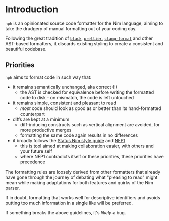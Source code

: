 # Introduction

`nph` is an opinionated source code formatter for the Nim language, aiming to
take the drudgery of manual formatting out of your coding day.

Following the great tradition of [`black`](https://github.com/psf/black/),
[`prettier`](https://prettier.io/), [`clang-format`](https://clang.llvm.org/docs/ClangFormat.html)
and other AST-based formatters, it discards existing styling to create a
consistent and beautiful codebase.

## Priorities

`nph` aims to format code in such way that:

* it remains semantically unchanged, aka correct (!)
  * the AST is checked for equivalence before writing the formatted code to
    disk - on mismatch, the code is left untouched
* it remains simple, consistent and pleasant to read
  * _most_ code should look as good as or better than its hand-formatted
    counterpart
* diffs are kept at a minimum
  * diff-inducing constructs such as vertical alignment are avoided, for more
    productive merges
  * formatting the same code again results in no differences
* it broadly follows the [Status Nim style guide](https://status-im.github.io/nim-style-guide/)
  and [NEP1](https://nim-lang.org/docs/nep1.html)
  * this is tool aimed at making collaboration easier, with others and your
    future self
  * where NEP1 contradicts itself or these priorities, these priorities have
    precedence

The formatting rules are loosely derived from other formatters that already have
gone through the journey of debating what "pleasing to read" might mean while
making adaptations for both features and quirks of the Nim parser.

If in doubt, formatting that works well for descriptive identifiers and avoids
putting too much information in a single like will be preferred.

If something breaks the above guidelines, it's _likely_ a bug.
